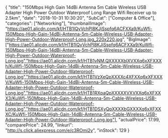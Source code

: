 {
	"title": "150Mbps High Gain 14dBi Antenna 5m Cable Wireless USB Adapter High Power Outdoor Waterproof Long Range Wifi Receiver up to 2.5km",
	"date": "2018-10-31 10:30:20",
	"SubCat": ["Computer & Office"],
	"categories": ["Networking"],
	"thumbnailImage": "https://ae01.alicdn.com/kf/HTB1lQyVchPI8KJjSspfq6ACFXXa9/KuWfi-150Mbps-High-Gain-14dBi-Antenna-5m-Cable-Wireless-USB-Adapter-High-Power-Outdoor-Waterproof-Long.jpg_220x220.jpg",
	"BigImage": ["https://ae01.alicdn.com/kf/HTB1lQyVchPI8KJjSspfq6ACFXXa9/KuWfi-150Mbps-High-Gain-14dBi-Antenna-5m-Cable-Wireless-USB-Adapter-High-Power-Outdoor-Waterproof-Long.jpg","https://ae01.alicdn.com/kf/HTB1vNM.QXXXXXblXVXXq6xXFXXXh/KuWfi-150Mbps-High-Gain-14dBi-Antenna-5m-Cable-Wireless-USB-Adapter-High-Power-Outdoor-Waterproof-Long.jpg","https://ae01.alicdn.com/kf/HTB1VzXeQpXXXXc4XFXXq6xXFXXXV/KuWfi-150Mbps-High-Gain-14dBi-Antenna-5m-Cable-Wireless-USB-Adapter-High-Power-Outdoor-Waterproof-Long.jpg","https://ae01.alicdn.com/kf/HTB1RXpaQpXXXXXVXVXXq6xXFXXX3/KuWfi-150Mbps-High-Gain-14dBi-Antenna-5m-Cable-Wireless-USB-Adapter-High-Power-Outdoor-Waterproof-Long.jpg","https://ae01.alicdn.com/kf/HTB1DSXyQpXXXXbGXXXXq6xXFXXXC/KuWfi-150Mbps-High-Gain-14dBi-Antenna-5m-Cable-Wireless-USB-Adapter-High-Power-Outdoor-Waterproof-Long.jpg"],
	"actualPrice": 17.99,
	"comparePrice": 24.99,
	"linkurl": "http://s.click.aliexpress.com/e/c3ROmi2y",
	"inStock": 129
}
